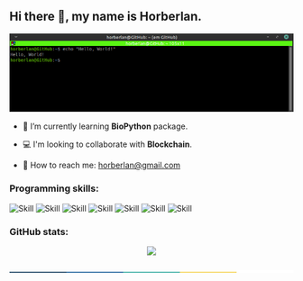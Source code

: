 ## Hi there 👋, my name is Horberlan.

<p align="center">
  <img src="https://raw.githubusercontent.com/horberlan/horberlan/main/Peek%2001-02-2021%2022-35.gif"/>
  <!--<img src="https://allhacked.com/up/2019/03/hello-world.gif" width="100%" height="180px"/> -->
<p/>



- :dna: I’m currently learning <b>BioPython</b> package. 

- :computer: I'm looking to collaborate with <b>Blockchain</b>. 

- :email: How to reach me: horberlan@gmail.com
###  Programming skills:
 ![Skill](https://img.shields.io/travis/rust-lang/rust?color=%23fb8c00&label=OS&logo=linux&logoColor=%23ffffff)
 ![Skill](https://img.shields.io/travis/rust-lang/rust?color=%23008080&label=PhP&logo=php&logoColor=%23ffffff)
 ![Skill](https://img.shields.io/travis/rust-lang/rust?color=%23fb8c00&label=JS&logo=javascript&logoColor=%23ffffff)
 ![Skill](https://img.shields.io/travis/rust-lang/rust?color=%23008080&label=Python&logo=python&logoColor=%23ffffff)
 ![Skill](https://img.shields.io/travis/rust-lang/rust?color=%23fb8c00&label=Node.js&logo=node.js&logoColor=%23ffffff)
 ![Skill](https://img.shields.io/travis/rust-lang/rust?color=%23008080&label=Ruby&logo=ruby&logoColor=red)
 ![Skill](https://img.shields.io/github/checks-status/badges/shields/91b108d4b7359b2f8794a4614c11cb1157dc9fff?color=%23e98836&label=Rstudio&logo=Rstudio)
 
<!--
![GitHub tag checks state](https://img.shields.io/github/checks-status/badges/shields/3.3.0?color=%23008080&label=Solidity&logo=solidity)
<code><a href = "https://www.java.com/en/"><img height="40" src="https://raw.githubusercontent.com/github/explore/80688e429a7d4ef2fca1e82350fe8e3517d3494d/topics/python/python.png" alt="Java"></a></code><code><a href = "https://www.java.com/en/"><img height="40" src="https://raw.githubusercontent.com/github/explore/80688e429a7d4ef2fca1e82350fe8e3517d3494d/topics/linux/linux.png" alt="Java"></a></code><code><a href = "https://www.java.com/en/"><img height="40" src="https://raw.githubusercontent.com/github/explore/80688e429a7d4ef2fca1e82350fe8e3517d3494d/topics/php/php.png" alt="php"></a></code>
### Quick overview: -->

 ### GitHub stats:
 
<p align="center">
  <img src="https://github-readme-streak-stats.herokuapp.com/?user=horberlan">
<p/>

![done](https://raw.githubusercontent.com/horberlan/horberlan/main/colored.png)
